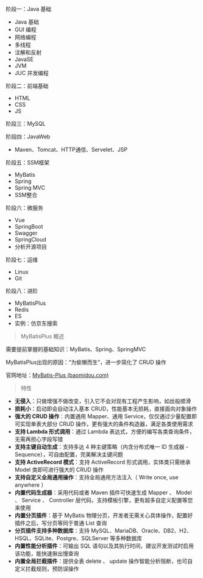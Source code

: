 阶段一：Java 基础

- Java 基础
- GUI 编程
- 网络编程
- 多线程
- 注解和反射
- JavaSE
- JVM
- JUC 并发编程

阶段二：前端基础

- HTML
- CSS
- JS

阶段三：MySQL

阶段四：JavaWeb

- Maven、Tomcat、HTTP通信、Servelet、JSP

阶段五：SSM框架

- MyBatis
- Spring
- Spring MVC
- SSM整合

阶段六：微服务

- Vue
- SpringBoot
- Swagger
- SpringCloud
- 分析开源项目

阶段七：运维

- Linux
- Git

阶段八：进阶

- MyBatisPlus
- Redis
- ES
- 实例：仿京东搜索

> MyBatisPlus 概述

需要提前掌握的基础知识：MyBatis、Spring、SpringMVC

MyBatisPlus出现的原因：“为偷懒而生”，进一步简化了 CRUD 操作

官网地址：[MyBatis-Plus (baomidou.com)](https://baomidou.com/)

> 特性

- **无侵入**：只做增强不做改变，引入它不会对现有工程产生影响，如丝般顺滑
- **损耗小**：启动即会自动注入基本 CRUD，性能基本无损耗，直接面向对象操作
- **强大的 CRUD 操作**：内置通用 Mapper、通用 Service，仅仅通过少量配置即可实现单表大部分 CRUD 操作，更有强大的条件构造器，满足各类使用需求
- **支持 Lambda 形式调用**：通过 Lambda 表达式，方便的编写各类查询条件，无需再担心字段写错
- **支持主键自动生成**：支持多达 4 种主键策略（内含分布式唯一 ID 生成器 - Sequence），可自由配置，完美解决主键问题
- **支持 ActiveRecord 模式**：支持 ActiveRecord 形式调用，实体类只需继承 Model 类即可进行强大的 CRUD 操作
- **支持自定义全局通用操作**：支持全局通用方法注入（ Write once, use anywhere ）
- **内置代码生成器**：采用代码或者 Maven 插件可快速生成 Mapper 、 Model 、 Service 、 Controller 层代码，支持模板引擎，更有超多自定义配置等您来使用
- **内置分页插件**：基于 MyBatis 物理分页，开发者无需关心具体操作，配置好插件之后，写分页等同于普通 List 查询
- **分页插件支持多种数据库**：支持 MySQL、MariaDB、Oracle、DB2、H2、HSQL、SQLite、Postgre、SQLServer 等多种数据库
- **内置性能分析插件**：可输出 SQL 语句以及其执行时间，建议开发测试时启用该功能，能快速揪出慢查询
- **内置全局拦截插件**：提供全表 delete 、 update 操作智能分析阻断，也可自定义拦截规则，预防误操作